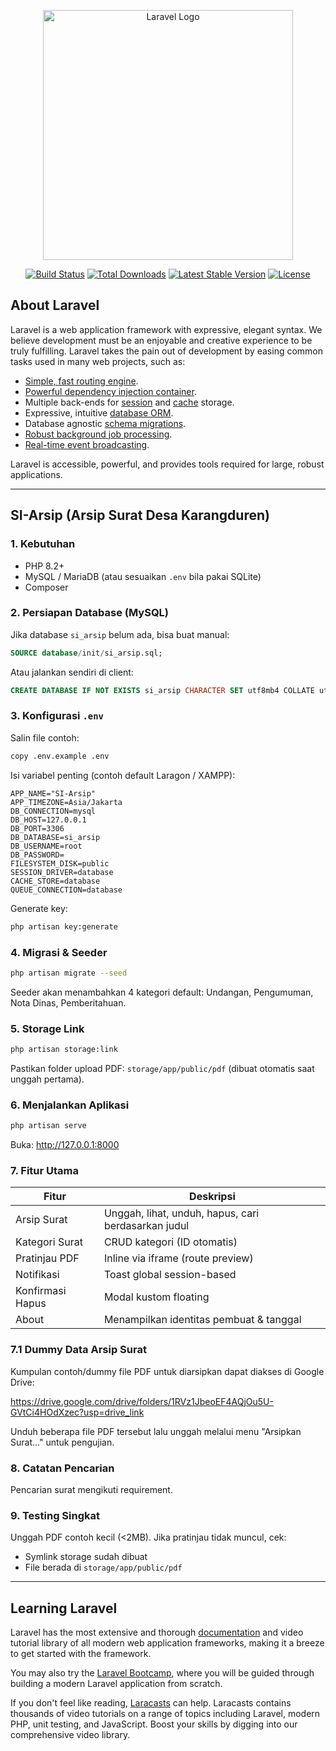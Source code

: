 <p align="center"><a href="https://laravel.com" target="_blank"><img src="https://raw.githubusercontent.com/laravel/art/master/logo-lockup/5%20SVG/2%20CMYK/1%20Full%20Color/laravel-logolockup-cmyk-red.svg" width="400" alt="Laravel Logo"></a></p>

<p align="center">
<a href="https://github.com/laravel/framework/actions"><img src="https://github.com/laravel/framework/workflows/tests/badge.svg" alt="Build Status"></a>
<a href="https://packagist.org/packages/laravel/framework"><img src="https://img.shields.io/packagist/dt/laravel/framework" alt="Total Downloads"></a>
<a href="https://packagist.org/packages/laravel/framework"><img src="https://img.shields.io/packagist/v/laravel/framework" alt="Latest Stable Version"></a>
<a href="https://packagist.org/packages/laravel/framework"><img src="https://img.shields.io/packagist/l/laravel/framework" alt="License"></a>
</p>

## About Laravel

Laravel is a web application framework with expressive, elegant syntax. We believe development must be an enjoyable and creative experience to be truly fulfilling. Laravel takes the pain out of development by easing common tasks used in many web projects, such as:

- [Simple, fast routing engine](https://laravel.com/docs/routing).
- [Powerful dependency injection container](https://laravel.com/docs/container).
- Multiple back-ends for [session](https://laravel.com/docs/session) and [cache](https://laravel.com/docs/cache) storage.
- Expressive, intuitive [database ORM](https://laravel.com/docs/eloquent).
- Database agnostic [schema migrations](https://laravel.com/docs/migrations).
- [Robust background job processing](https://laravel.com/docs/queues).
- [Real-time event broadcasting](https://laravel.com/docs/broadcasting).

Laravel is accessible, powerful, and provides tools required for large, robust applications.

---

## SI-Arsip (Arsip Surat Desa Karangduren)

### 1. Kebutuhan
* PHP 8.2+
* MySQL / MariaDB (atau sesuaikan `.env` bila pakai SQLite)
* Composer

### 2. Persiapan Database (MySQL)
Jika database `si_arsip` belum ada, bisa buat manual:

```sql
SOURCE database/init/si_arsip.sql;
```

Atau jalankan sendiri di client:

```sql
CREATE DATABASE IF NOT EXISTS si_arsip CHARACTER SET utf8mb4 COLLATE utf8mb4_unicode_ci;
```

### 3. Konfigurasi `.env`
Salin file contoh:
```bash
copy .env.example .env
```
Isi variabel penting (contoh default Laragon / XAMPP):
```
APP_NAME="SI-Arsip"
APP_TIMEZONE=Asia/Jakarta
DB_CONNECTION=mysql
DB_HOST=127.0.0.1
DB_PORT=3306
DB_DATABASE=si_arsip
DB_USERNAME=root
DB_PASSWORD=
FILESYSTEM_DISK=public
SESSION_DRIVER=database
CACHE_STORE=database
QUEUE_CONNECTION=database
```

Generate key:
```bash
php artisan key:generate
```

### 4. Migrasi & Seeder
```bash
php artisan migrate --seed
```
Seeder akan menambahkan 4 kategori default: Undangan, Pengumuman, Nota Dinas, Pemberitahuan.

### 5. Storage Link
```bash
php artisan storage:link
```
Pastikan folder upload PDF: `storage/app/public/pdf` (dibuat otomatis saat unggah pertama).

### 6. Menjalankan Aplikasi
```bash
php artisan serve
```
Buka: http://127.0.0.1:8000

### 7. Fitur Utama
| Fitur | Deskripsi |
|-------|-----------|
| Arsip Surat | Unggah, lihat, unduh, hapus, cari berdasarkan judul |
| Kategori Surat | CRUD kategori (ID otomatis) |
| Pratinjau PDF | Inline via iframe (route preview) |
| Notifikasi | Toast global session-based |
| Konfirmasi Hapus | Modal kustom floating |
| About | Menampilkan identitas pembuat & tanggal |

### 7.1 Dummy Data Arsip Surat
Kumpulan contoh/dummy file PDF untuk diarsipkan dapat diakses di Google Drive:

https://drive.google.com/drive/folders/1RVz1JbeoEF4AQjOu5U-GVtCi4HOdXzec?usp=drive_link

Unduh beberapa file PDF tersebut lalu unggah melalui menu "Arsipkan Surat..." untuk pengujian.

### 8. Catatan Pencarian
Pencarian surat mengikuti requirement.

### 9. Testing Singkat
Unggah PDF contoh kecil (<2MB). Jika pratinjau tidak muncul, cek:
* Symlink storage sudah dibuat
* File berada di `storage/app/public/pdf`

---

## Learning Laravel

Laravel has the most extensive and thorough [documentation](https://laravel.com/docs) and video tutorial library of all modern web application frameworks, making it a breeze to get started with the framework.

You may also try the [Laravel Bootcamp](https://bootcamp.laravel.com), where you will be guided through building a modern Laravel application from scratch.

If you don't feel like reading, [Laracasts](https://laracasts.com) can help. Laracasts contains thousands of video tutorials on a range of topics including Laravel, modern PHP, unit testing, and JavaScript. Boost your skills by digging into our comprehensive video library.
